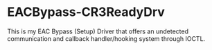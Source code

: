 # EACBypass-CR3ReadyDrv
This is my EAC Bypass (Setup) Driver that offers an undetected communication and callback handler/hooking system through IOCTL.
